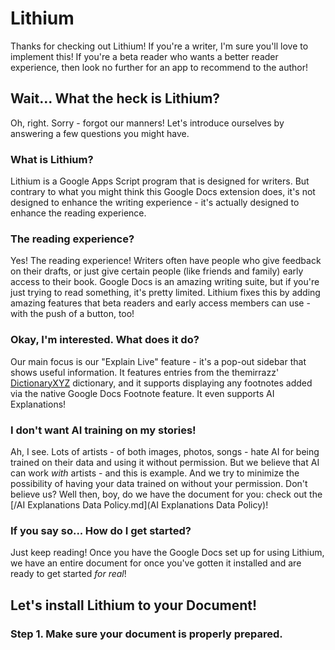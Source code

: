 # Lithium
Thanks for checking out Lithium! If you're a writer, I'm sure you'll love to implement this! If you're a beta reader who wants a better reader experience, then look no further for an app to recommend to the author!

## Wait... What the heck is Lithium?
Oh, right. Sorry - forgot our manners! Let's introduce ourselves by answering a few questions you might have.

### What is Lithium?
Lithium is a Google Apps Script program that is designed for writers. But contrary to what you might think this Google Docs extension does, it's not designed to enhance the writing experience - it's actually designed to enhance the reading experience.

### The reading experience?
Yes! The reading experience! Writers often have people who give feedback on their drafts, or just give certain people (like friends and family) early access to their book. Google Docs is an amazing writing suite, but if you're just trying to read something, it's pretty limited. Lithium fixes this by adding amazing features that beta readers and early access members can use - with the push of a button, too!

### Okay, I'm interested. What does it do?
Our main focus is our "Explain Live" feature - it's a pop-out sidebar that shows useful information. It features entries from the themirrazz' [DictionaryXYZ](https://github.com/themirrazz/DictionaryXYZ) dictionary, and it supports displaying any footnotes added via the native Google Docs Footnote feature. It even supports AI Explanations!

### I don't want AI training on my stories!
Ah, I see. Lots of artists - of both images, photos, songs - hate AI for being trained on their data and using it without permission. But we believe that AI can work *with* artists - and this is example. And we try to minimize the possibility of having your data trained on without your permission. Don't believe us? Well then, boy, do we have the document for you: check out the [/AI Explanations Data Policy.md](AI Explanations Data Policy)!

### If you say so... How do I get started?
Just keep reading! Once you have the Google Docs set up for using Lithium, we have an entire document for once you've gotten it installed and are ready to get started *for real*!

## Let's install Lithium to your Document!
### Step 1. Make sure your document is properly prepared.
